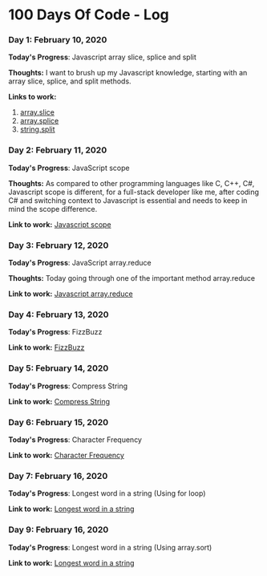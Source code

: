 # 100 Days Of Code - Log

### Day 1: February 10, 2020

**Today's Progress**: Javascript array slice, splice and split

**Thoughts:** I want to brush up my Javascript knowledge, starting with an array slice, splice, and split methods.

**Links to work:** 
1. [array.slice](https://codepen.io/bunmaska/pen/abOOoGw)
2. [array.splice](https://codepen.io/bunmaska/pen/poJJzKj)
3. [string.split](https://codepen.io/bunmaska/pen/RwPPbJY)


### Day 2: February 11, 2020

**Today's Progress**: JavaScript scope

**Thoughts:** As compared to other programming languages like C, C++, C#, Javascript scope is different, for a full-stack developer like me, after coding C# and switching context to Javascript is essential and needs to keep in mind the scope difference.

**Link to work:** [Javascript scope](https://codepen.io/bunmaska/pen/BaNNvNQ)


### Day 3: February 12, 2020

**Today's Progress**: JavaScript array.reduce

**Thoughts:** Today going through one of the important method array.reduce

**Link to work:** [Javascript array.reduce](https://codepen.io/bunmaska/pen/zYGvbZw)


### Day 4: February 13, 2020

**Today's Progress**: FizzBuzz

**Link to work:** [FizzBuzz](https://codepen.io/bunmaska/pen/xxGZPEd)


### Day 5: February 14, 2020

**Today's Progress**: Compress String

**Link to work:** [Compress String](https://codepen.io/bunmaska/pen/GRJobLe)


### Day 6: February 15, 2020

**Today's Progress**: Character Frequency

**Link to work:** [Character Frequency](https://codepen.io/bunmaska/pen/MWwybYX)


### Day 7: February 16, 2020

**Today's Progress**: Longest word in a string (Using for loop)

**Link to work:** [Longest word in a string](https://codepen.io/bunmaska/pen/abONGmq)


### Day 9: February 16, 2020

**Today's Progress**: Longest word in a string (Using array.sort)

**Link to work:** [Longest word in a string](https://codepen.io/bunmaska/pen/YzXWywV)





